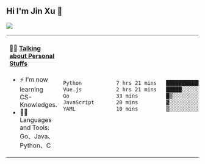 
## Hi I'm Jin Xu 👋
![](https://komarev.com/ghpvc/?username=jiayouxujin&color=brightgreen&label=PROFILE+VIEWS)



<table align="center">
<tr>
<td valign="top" width="60%">

#### 🏋️‍♀️ <a href="https://github.com/jiayouxujin" target="_blank">Talking about Personal Stuffs</a>
<!-- recent_releases starts -->

- ⚡  I'm now learning CS-Knowledges.  
- 🏊‍♂️ Languages and Tools: Go、Java、Python、C
<!-- recent_releases ends -->
</td>
<td>
 
<!--START_SECTION:waka-->

```txt
Python           7 hrs 21 mins   ████████████████░░░░░░░░░   63.99 %
Vue.js           2 hrs 21 mins   █████░░░░░░░░░░░░░░░░░░░░   20.57 %
Go               33 mins         █▒░░░░░░░░░░░░░░░░░░░░░░░   04.85 %
JavaScript       20 mins         ▓░░░░░░░░░░░░░░░░░░░░░░░░   03.03 %
YAML             10 mins         ▒░░░░░░░░░░░░░░░░░░░░░░░░   01.52 %
```

<!--END_SECTION:waka-->
 
</td>
</tr>
</table>





